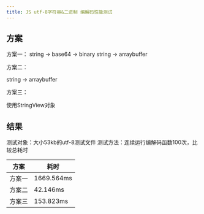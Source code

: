 ```yaml
---
title: JS utf-8字符串&二进制 编解码性能测试
---
```


## 方案

方案一：
string -> base64 -> binary string -> arraybuffer

方案二：

string -> arraybuffer

方案三：

使用StringView对象

## 结果

测试对象：大小53kb的utf-8测试文件
测试方法：连续运行编解码函数100次，比较总耗时

| 方案   | 耗时       |
|--------|------------|
| 方案一 | 1669.564ms |
| 方案二 | 42.146ms   |
| 方案三 | 153.823ms  |
